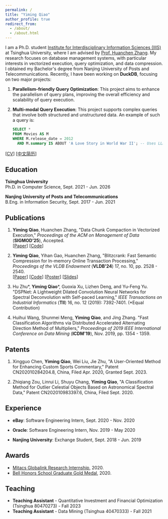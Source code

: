 ```yaml
---
permalink: /
title: "Yiming Qiao"
author_profile: true
redirect_from: 
  - /about/
  - /about.html
---
```


I am a Ph.D. student [Institute for Interdisciplinary Information Sciences (IIIS)](https://iiis.tsinghua.edu.cn/en/) at Tsinghua University, where I am advised by [Prof. Huanchen Zhang](https://people.iiis.tsinghua.edu.cn/~huanchen/). My research focuses on database management systems, with particular interests in vectorized execution, query optimization, and data compression. I obtained my Bachelor's degree from Nanjing University of Posts and Telecommunications. Recently, I have been working on **DuckDB**, focusing on two major projects:
1. **Parallelism-friendly Query Optimization**: This project aims to enhance the parallelism of query plans, improving the overall efficiency and scalability of query execution.

2. **Multi-modal Query Execution**: This project supports complex queries that involve both structured and unstructured data. An example of such a query is: 

    ```sql
    SELECT * 
    FROM Movies AS M 
    WHERE M.release_date = 2012 
      AND M.summary IS ABOUT 'A Love Story in World War II'; -- Uses LLM to filter summaries
    ```

[[CV](../files/YimingQiao_CV.pdf)] [[中文简历](../files/乔一明_简历.pdf)]

Education
-----
**Tsinghua University**  
Ph.D. in Computer Science, Sept. 2021 - Jun. 2026

**Nanjing University of Posts and Telecommunications**  
B.Eng. in Information Security, Sept. 2017 - Jun. 2021


Publications
-----

1. **Yiming Qiao**, Huanchen Zhang, "Data Chunk Compaction in Vectorized Execution," *Proceedings of the ACM on Management of Data* (**SIGMOD’25**), Accepted.  
[[Paper](../files/Data_Chunk_Compaction_in_Vectorized_Execution___crc.pdf)] [[Code](https://github.com/YimingQiao/Chunk-Compaction-in-Duckdb)]

2. **Yiming Qiao**, Yihan Gao, Huanchen Zhang, "Blitzcrank: Fast Semantic Compression for In-memory Online Transaction Processing," *Proceedings of the VLDB Endowment* (**VLDB'24**) 17, no. 10, pp. 2528 - 2540.  
[[Paper](../files/blitzcrank-vldb24.pdf)] [[Code](https://github.com/YimingQiao/Blitzcrank)] [[Poster](../files/blitz-vldb24-poster.pdf)] [[Slides](../files/YimingQiao%20-%20Blitzcrank.pdf)]

3. Hu Zhu\*, **Yiming Qiao**\*, Guoxia Xu, Lizhen Deng, and Yu-Feng Yu. "DSPNet: A Lightweight Dilated Convolution Neural Networks for Spectral Deconvolution with Self-paced Learning," *IEEE Transactions on Industrial Informatics* (**TII**) 16, no. 12 (2019): 7392-7401. (*Equal Contribution)

4. Huihui Wang, Shunmei Meng, **Yiming Qiao**, and Jing Zhang. "Fast Classification Algorithms via Distributed Accelerated Alternating Direction Method of Multipliers," *Proceedings of 2019 IEEE International Conference on Data Mining* (**ICDM'19**), Nov. 2019, pp. 1354 - 1359. 

Patents
-----

1. Xingguo Chen, **Yiming Qiao**, Wei Liu, Jie Zhu, "A User-Oriented Method for Enhancing Custom Sports Commentary," Patent CN202010284204.8, China, Filed Apr. 2020, Granted Sept. 2023.

2. Zhiqiang Zou, Linrui Li, Shuyu Chang, **Yiming Qiao**, "A Classification Method for Outlier Celestial Objects Based on Astronomical Spectral Data," Patent CN202010983397.6, China, Filed Sept. 2020.

Experience
-----

- **eBay**: Software Engineering Intern, Sept. 2020 - Nov. 2020

- **Oracle**: Software Engineering Intern, Nov. 2019 - May 2020

- **Nanjing University**: Exchange Student, Sept. 2018 - Jun. 2019


Awards
-----
- [Mitacs Globalink Research Internship](https://www.mitacs.ca/our-programs/globalink-research-internship-students/), 2020.
- [Bell Honors School Graduate Gold Medal](http://bhs.njupt.edu.cn/2014/0925/c4834a64225/page.htm), 2020.

Teaching
-----
- **Teaching Assistant** - Quantitative Investment and Financial Optimization (Tsinghua 80470273) - Fall 2023
- **Teaching Assistant** - Data Mining (Tsinghua 40470333) - Fall 2021